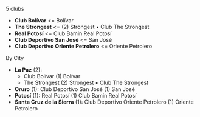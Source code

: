 5 clubs

- **Club Bolívar**                <= Bolívar
- **The Strongest**               <= (2) Strongest • Club The Strongest
- **Real Potosí**                 <= Club Bamin Real Potosí
- **Club Deportivo San José**     <= San José
- **Club Deportivo Oriente Petrolero**  <= Oriente Petrolero


By City


- **La Paz** (2): 
  - Club Bolívar  (1) Bolívar
  - The Strongest  (2) Strongest • Club The Strongest
- **Oruro** (1): Club Deportivo San José  (1) San José
- **Potosí** (1): Real Potosí  (1) Club Bamin Real Potosí
- **Santa Cruz de la Sierra** (1): Club Deportivo Oriente Petrolero  (1) Oriente Petrolero


